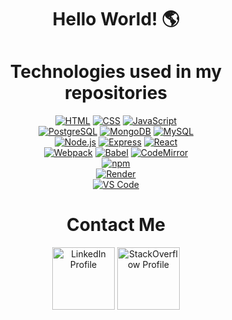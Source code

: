 <div align="center">
  
<h1>Hello World! 🌎</h1>
  
</div>

<div align="center">
<h1>Technologies used in my repositories</h1>
</div>

<div align="center">

[![HTML](https://img.shields.io/badge/Language-HTML-E34F26?style=plastic&logo=html5&logoWidth=10&logoColor=E34F26)](https://www.w3schools.com/html/)
[![CSS](https://img.shields.io/badge/Language-CSS-1572B6?style=plastic&logo=css3&logoWidth=10&logoColor=1572B6)](https://www.w3schools.com/css/)
[![JavaScript](https://img.shields.io/badge/Language-js-f7df1e?style=plastic&logo=JavaScript&logoWidth=10&logoColor=f7df15)](https://www.w3schools.com/js/default.asp)
<br>
[![PostgreSQL](https://img.shields.io/badge/Database-postgreSQL-4169e1?style=plastic&logo=PostgreSQL&logoWidth=10&logoColor=4169e1)](https://www.w3schools.com/postgresql/index.php)
[![MongoDB](https://img.shields.io/badge/Database-MongoDB-47a24b?style=plastic&logo=MongoDB&logoWidth=10&logoColor=47a248)](https://www.w3schools.com/mongodb/index.php)
[![MySQL](https://img.shields.io/badge/Language-MySQL-4479a1?style=plastic&logo=MySQL&logoWidth=10&logoColor=4479a1)](https://www.w3schools.com/mysql/default.asp)
<br>
[![Node.js](https://img.shields.io/badge/Framework-Node.js-5fa04e?style=plastic&logo=Node.js&logoWidth=10&logoColor=5fa04e)](https://nodejs.org/en/)
[![Express](https://img.shields.io/badge/Framework-Express-000000?style=plastic&logo=Express&logoWidth=10&logoColor=000000)](https://expressjs.com/)
[![React](https://img.shields.io/badge/Framework-React-61dafb?style=plastic&logo=React&logoWidth=10&logoColor=61daf8)](https://expressjs.com/)
<br>
[![Webpack](https://img.shields.io/badge/Package-Webpack-8dd6f9?style=plastic&logo=Webpack&logoWidth=10&logoColor=8dd6f9)](https://webpack.js.org/)
[![Babel](https://img.shields.io/badge/Package-Babel-f9dc3e?style=plastic&logo=Babel&logoWidth=10&logoColor=f9dc3e)](https://babeljs.io/)
[![CodeMirror](https://img.shields.io/badge/Package-CodeMirror-d30707?style=plastic&logo=CodeMirror&logoWidth=10&logoColor=d30707)](https://codemirror.net/)
<br>
[![npm](https://img.shields.io/badge/Tools-npm-cb3837?style=plastic&logo=npm&logoWidth=10&logoColor=cb3837)](https://www.npmjs.com/)
<br>
[![Render](https://img.shields.io/badge/Deployment-Render-000000?style=plastic&logo=render&logoWidth=10&logoColor=000000)](https://render.com)
<br>
[![VS Code](https://img.shields.io/badge/IDE-VSCode-blue?style=plastic&logo=VisualStudioCode&logoWidth=10&logoColor=blue)](https://code.visualstudio.com/docs)
</div>

<div align="center">
  
<h1>Contact Me</h1>

<a href="https://www.linkedin.com/in/uwttn"><img src="https://github.com/user-attachments/assets/14982a07-d62d-4c89-92dd-28559cd4b764" alt="LinkedIn Profile" style="width:100px;"/></a>
<a href="https://stackoverflow.com/users/26846197/jose"><img src="https://github.com/user-attachments/assets/e29bbe7e-9bb7-4717-aea3-aeca7a121f2f" alt="StackOverflow Profile" style="width:100px;"/></a>

</div>

